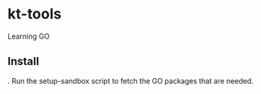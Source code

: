 kt-tools
========

Learning GO


Install
-------
. Run the setup-sandbox script to fetch the GO packages that are needed.
